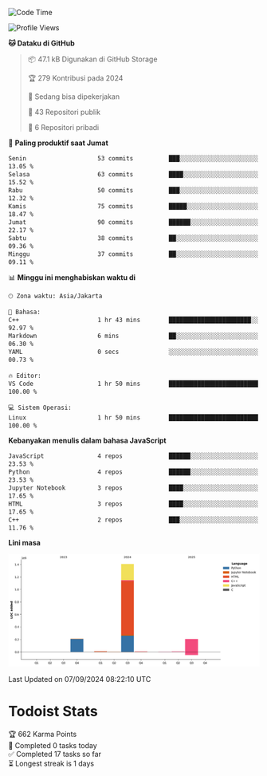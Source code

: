 <!--START_SECTION:waka-->
![Code Time](http://img.shields.io/badge/Code%20Time-30%20hrs%2029%20mins-blue)

![Profile Views](http://img.shields.io/badge/Profil%20dilihat-7-blue)

**🐱 Dataku di GitHub** 

> 📦 47.1 kB Digunakan di GitHub Storage 
 > 
> 🏆 279 Kontribusi pada 2024
 > 
> 💼 Sedang bisa dipekerjakan
 > 
> 📜 43 Repositori publik 
 > 
> 🔑 6 Repositori pribadi 
 > 
📅 **Paling produktif saat Jumat** 

```text
Senin                    53 commits          ███░░░░░░░░░░░░░░░░░░░░░░   13.05 % 
Selasa                   63 commits          ████░░░░░░░░░░░░░░░░░░░░░   15.52 % 
Rabu                     50 commits          ███░░░░░░░░░░░░░░░░░░░░░░   12.32 % 
Kamis                    75 commits          █████░░░░░░░░░░░░░░░░░░░░   18.47 % 
Jumat                    90 commits          ██████░░░░░░░░░░░░░░░░░░░   22.17 % 
Sabtu                    38 commits          ██░░░░░░░░░░░░░░░░░░░░░░░   09.36 % 
Minggu                   37 commits          ██░░░░░░░░░░░░░░░░░░░░░░░   09.11 % 
```


📊 **Minggu ini menghabiskan waktu di** 

```text
🕑︎ Zona waktu: Asia/Jakarta

💬 Bahasa: 
C++                      1 hr 43 mins        ███████████████████████░░   92.97 % 
Markdown                 6 mins              ██░░░░░░░░░░░░░░░░░░░░░░░   06.30 % 
YAML                     0 secs              ░░░░░░░░░░░░░░░░░░░░░░░░░   00.73 % 

🔥 Editor: 
VS Code                  1 hr 50 mins        █████████████████████████   100.00 % 

💻 Sistem Operasi: 
Linux                    1 hr 50 mins        █████████████████████████   100.00 % 
```

**Kebanyakan menulis dalam bahasa JavaScript** 

```text
JavaScript               4 repos             ██████░░░░░░░░░░░░░░░░░░░   23.53 % 
Python                   4 repos             ██████░░░░░░░░░░░░░░░░░░░   23.53 % 
Jupyter Notebook         3 repos             ████░░░░░░░░░░░░░░░░░░░░░   17.65 % 
HTML                     3 repos             ████░░░░░░░░░░░░░░░░░░░░░   17.65 % 
C++                      2 repos             ███░░░░░░░░░░░░░░░░░░░░░░   11.76 % 
```



**Lini masa**

![Lines of Code chart](https://raw.githubusercontent.com/yusuf601/yusuf601/main/assets/bar_graph.png)


 Last Updated on 07/09/2024 08:22:10 UTC
<!--END_SECTION:waka-->
# Todoist Stats

<!-- TODO-IST:START -->
🏆  662 Karma Points           
🌸  Completed 0 tasks today           
✅  Completed 17 tasks so far           
⏳  Longest streak is 1 days
<!-- TODO-IST:END -->
